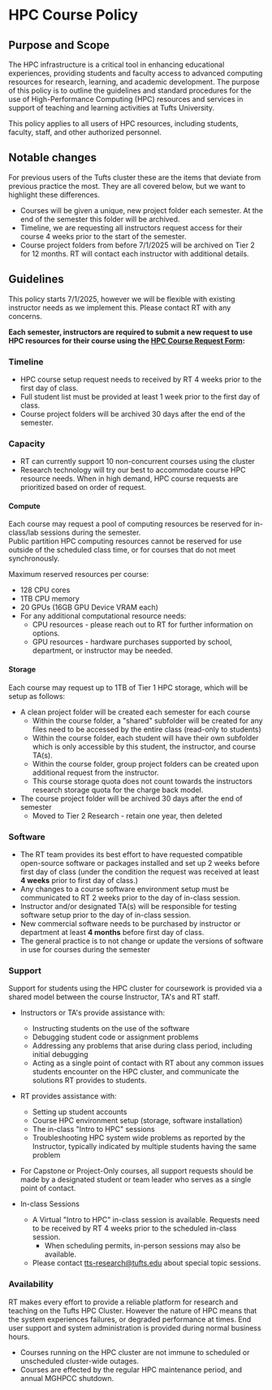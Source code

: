 # HPC Course Policy
## Purpose and Scope

The HPC infrastructure is a critical tool in enhancing educational experiences, providing students and faculty access to advanced computing resources for research, learning, and academic development. The purpose of this policy is to outline the guidelines and standard procedures for the use of High-Performance Computing (HPC) resources and services in support of teaching and learning activities at Tufts University.

This policy applies to all users of HPC resources, including students, faculty, staff, and other authorized personnel.

## Notable changes

For previous users of the Tufts cluster these are the items that deviate from previous practice the most.  They are all covered below, but we want to highlight these differences.

* Courses will be given a unique, new project folder each semester.  At the end of the semester this folder will be archived.
* Timeline, we are requesting all instructors request access for their course 4 weeks prior to the start of the semester.
* Course project folders from before 7/1/2025 will be archived on Tier 2 for 12 months.  RT will contact each instructor with additional details.

## Guidelines

This policy starts 7/1/2025, however we will be flexible with existing instructor needs as we implement this.  Please contact RT with any concerns.

**Each semester, instructors are required to submit a new request to use HPC resources for their course using the 
[HPC Course Request Form](https://tufts.qualtrics.com/jfe/form/SV_d7o0UZFgK1PFXnv):**

### Timeline
  - HPC course setup request needs to received by RT 4 weeks prior to the first day of class.
  - Full student list must be provided at least 1 week prior to the first day of class.
  - Course project folders will be archived 30 days after the end of the semester.
 
### Capacity 
  - RT can currently support 10 non-concurrent courses using the cluster
  - Research technology will try our best to accommodate course HPC resource needs. When in high demand, HPC course requests are prioritized based on order of request.


#### Compute
Each course may request a pool of computing resources be reserved for in-class/lab sessions during the semester.  
Public partition HPC computing resources cannot be reserved for use outside of the scheduled class time, or for 
courses that do not meet synchronously.
  
Maximum reserved resources per course:
- 128 CPU cores
- 1TB CPU memory
- 20 GPUs (16GB GPU Device VRAM each)
- For any additional computational resource needs:
  - CPU resources - please reach out to RT for further information on options.
  - GPU resources - hardware purchases supported by school, department, or instructor may be needed.

#### Storage
Each course may request up to 1TB of Tier 1 HPC storage, which will be setup as follows:

- A clean project folder will be created each semester for each course
  - Within the course folder, a "shared" subfolder will be created for any files need to be accessed by the entire class (read-only to students)
  - Within the course folder, each student will have their own subfolder which is only accessible by this student, the instructor, and course TA(s).
  - Within the course folder, group project folders can be created upon additional request from the instructor.
  - This course storage quota does not count towards the instructors research storage quota for the charge back model.
- The course project folder will be archived 30 days after the end of semester
  - Moved to Tier 2 Research - retain one year, then deleted

### Software

- The RT team provides its best effort to have requested compatible open-source software or packages installed and set up 2 weeks before first day of class (under the condition the request was received at least **4 weeks** prior to first day of class.)
- Any changes to a course software environment setup must be communicated to RT 2 weeks prior to the day of in-class 
  session.
- Instructor and/or designated TA(s) will be responsible for testing software setup prior to the day of in-class session.
- New commercial software needs to be purchased by instructor or department at least **4 months** before first day of class.
- The general practice is to not change or update the versions of software in use for courses during the semester

### Support
  Support for students using the HPC cluster for coursework is provided via a shared model between the course Instructor, TA's and RT staff.  

- Instructors or TA's provide assistance with:
  - Instructing students on the use of the software
  - Debugging student code or assignment problems
  - Addressing any problems that arise during class period, including initial debugging
  - Acting as a single point of contact with RT about any common issues students encounter on the HPC cluster, and 
    communicate the solutions RT provides to students.
- RT provides assistance with:
  - Setting up student accounts
  - Course HPC environment setup (storage, software installation)
  - The in-class "Intro to HPC" sessions
  - Troubleshooting HPC system wide problems as reported by the Instructor, typically indicated by multiple students 
    having the same problem
- For Capstone or Project-Only courses, all support requests should be made by a designated student or team leader 
  who serves as a single point of contact.

- In-class Sessions
  - A Virtual "Intro to HPC" in-class session is available. Requests need to be received by RT 4 weeks prior to the scheduled in-class session.
    - When scheduling permits, in-person sessions may also be available.
  - Please contact tts-research@tufts.edu about special topic sessions.

### Availability
RT makes every effort to provide a reliable platform for research and teaching on the Tufts HPC Cluster.  However the nature of HPC means that the system experiences failures, or degraded performance at times.  End user support and system administration is provided during normal business hours.
    
- Courses running on the HPC cluster are not immune to scheduled or unscheduled cluster-wide outages.
- Courses are effected by the regular HPC maintenance period, and annual MGHPCC shutdown. 

